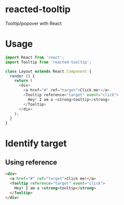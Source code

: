 reacted-tooltip
===

Tooltip/popover with React

# Usage

```js
import React from 'react';
import Tooltip from 'reacted-tooltip';

class Layout extends React.Component {
  render () {
    return (
      <div>
        <a href="#" ref="target">Click me!</a>
        <Tooltip reference="target" event="click">
          Hey! I am a <strong>tooltip</strong>
        </Tooltip>
      </div>
    );
  }
}
```

# Identify target

## Using reference

```html
<div>
  <a href="#" ref="target">Click me!</a>
  <Tooltip reference="target" event="click">
    Hey! I am a <strong>tooltip</strong>
  </Tooltip>
</div>
```
